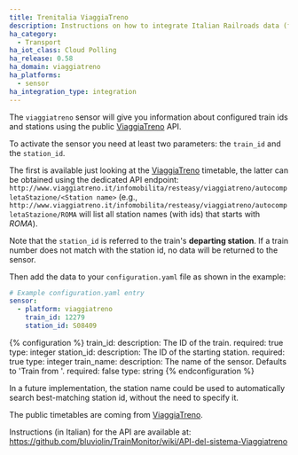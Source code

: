 ```yaml
---
title: Trenitalia ViaggiaTreno
description: Instructions on how to integrate Italian Railroads data (from ViaggiaTreno API) into Home Assistant.
ha_category:
  - Transport
ha_iot_class: Cloud Polling
ha_release: 0.58
ha_domain: viaggiatreno
ha_platforms:
  - sensor
ha_integration_type: integration
---
```


The `viaggiatreno` sensor will give you information about configured train ids and stations using the public [ViaggiaTreno](http://viaggiatreno.it) API.

To activate the sensor you need at least two parameters: the `train_id` and the `station_id`.

The first is available just looking at the [ViaggiaTreno](http://viaggiatreno.it/) timetable, the latter can be obtained using the dedicated API endpoint:
`http://www.viaggiatreno.it/infomobilita/resteasy/viaggiatreno/autocompletaStazione/<Station name>`
(e.g., `http://www.viaggiatreno.it/infomobilita/resteasy/viaggiatreno/autocompletaStazione/ROMA` will list all station names (with ids) that starts with *ROMA*).

<div class='note'>

Note that the `station_id` is referred to the train's **departing station**. If a train number does not match with the station id, no data will be returned to the sensor.

</div>

Then add the data to your `configuration.yaml` file as shown in the example:

```yaml
# Example configuration.yaml entry
sensor:
  - platform: viaggiatreno
    train_id: 12279
    station_id: S08409
```

{% configuration %}
train_id:
  description: The ID of the train.
  required: true
  type: integer
station_id:
  description: The ID of the starting station.
  required: true
  type: integer
train_name:
  description: The name of the sensor. Defaults to 'Train <train id> from <station id>'.
  required: false
  type: string
{% endconfiguration %}

<div class='note'>
In a future implementation, the station name could be used to automatically search best-matching station id, without the need to specify it.
</div>

The public timetables are coming from [ViaggiaTreno](http://viaggiatreno.it).

<div class='note'>

Instructions (in Italian) for the API are available at:
https://github.com/bluviolin/TrainMonitor/wiki/API-del-sistema-Viaggiatreno

</div>
